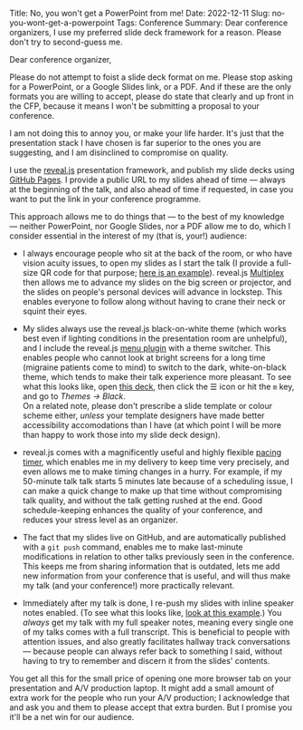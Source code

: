 Title: No, you won't get a PowerPoint from me!
Date: 2022-12-11
Slug: no-you-wont-get-a-powerpoint
Tags: Conference
Summary: Dear conference organizers, I use my preferred slide deck framework for a reason. Please don't try to second-guess me.

Dear conference organizer,

Please do not attempt to foist a slide deck format on me. Please stop
asking for a PowerPoint, or a Google Slides link, or a PDF. And if
these are the only formats you are willing to accept, please do
state that clearly and up front in the CFP, because it means I won't
be submitting a proposal to your conference.

I am not doing this to annoy you, or make your life harder. It's just
that the presentation stack I have chosen is far superior to the ones
you are suggesting, and I am disinclined to compromise on quality.

I use the [reveal.js](https://revealjs.com/) presentation framework,
and publish my slide decks using [GitHub
Pages](https://docs.github.com/en/pages/getting-started-with-github-pages/creating-a-github-pages-site). I
provide a public URL to my slides ahead of time — always at the
beginning of the talk, and also ahead of time if requested, in case
you want to put the link in your conference programme.

This approach allows me to do things that — to the best of my
knowledge — neither PowerPoint, nor Google Slides, nor a PDF allow me
to do, which I consider essential in the interest of my (that is,
your!) audience:

* I always encourage people who sit at the back of the room, or who
  have vision acuity issues, to open my slides as I start the talk (I
  provide a full-size QR code for that purpose; [here is an
  example](https://fghaas.github.io/writing-professionally/#/0/1)). reveal.js
  [Multiplex](https://revealjs.com/multiplex/) then allows me to
  advance my slides on the big screen or projector, and the slides on
  people's personal devices will advance in lockstep. This enables
  everyone to follow along without having to crane their neck or
  squint their eyes.

* My slides always use the reveal.js black-on-white theme (which works
  best even if lighting conditions in the presentation room are
  unhelpful), and I include the reveal.js [menu
  plugin](https://denehyg.github.io/reveal.js-menu/) with a theme
  switcher. This enables people who cannot look at bright screens for
  a long time (migraine patients come to mind) to switch to the dark,
  white-on-black theme, which tends to make their talk experience more
  pleasant. To see what this looks like, open [this
  deck](https://fghaas.github.io/writing-professionally), then click
  the ☰ icon or hit the `m` key, and go to _Themes → Black_.  
  On a related note, please don't prescribe a slide template or colour
  scheme either, *unless* your template designers have made better
  accessibility accomodations than I have (at which point I will be
  more than happy to work those into my slide deck design).

* reveal.js comes with a magnificently useful and highly flexible
  [pacing
  timer](https://revealjs.com/speaker-view/#speaker-notes-clock-and-timers),
  which enables me in my delivery to keep time very precisely, and
  even allows me to make timing changes in a hurry. For example, if my
  50-minute talk talk starts 5 minutes late because of a scheduling
  issue, I can make a quick change to make up that time without
  compromising talk quality, and without the talk getting rushed at
  the end. Good schedule-keeping enhances the quality of your
  conference, and reduces your stress level as an organizer.

* The fact that my slides live on GitHub, and are automatically
  published with a `git push` command, enables me to make last-minute
  modifications in relation to other talks previously seen in the
  conference. This keeps me from sharing information that is outdated,
  lets me add new information from your conference that is useful, and
  will thus make my talk (and your conference!) more practically
  relevant.

* Immediately after my talk is done, I re-push my slides with inline
  speaker notes enabled. (To see what this looks like, [look at this
  example](https://fghaas.github.io/devopsdaystlv-2019/).) You
  *always* get my talk with my full speaker notes, meaning every
  single one of my talks comes with a full transcript. This is
  beneficial to people with attention issues, and also greatly
  facilitates hallway track conversations — because people can always
  refer back to something I said, without having to try to remember
  and discern it from the slides' contents.

You get all this for the small price of opening one more browser tab
on your presentation and A/V production laptop. It might add a small
amount of extra work for the people who run your A/V production; I
acknowledge that and ask you and them to please accept that extra
burden. But I promise you it'll be a net win for our audience.
